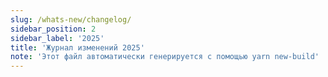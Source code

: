 ```yaml
---
slug: /whats-new/changelog/
sidebar_position: 2
sidebar_label: '2025'
title: 'Журнал изменений 2025'
note: 'Этот файл автоматически генерируется с помощью yarn new-build'
---
```

